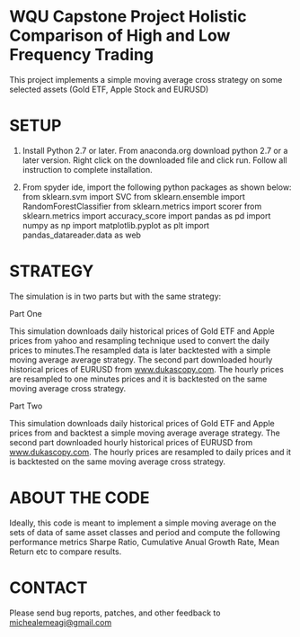 WQU Capstone Project
Holistic Comparison of High and Low Frequency Trading
======================

This project implements a simple moving average cross strategy on some selected assets (Gold ETF, Apple Stock and EURUSD)

SETUP
=====

 1. Install Python 2.7 or later. From anaconda.org download python 2.7 or a later version.
    Right click on the downloaded file and click run. Follow all instruction to complete installation.  


 2. From spyder ide, import the following python packages as shown below:
    from sklearn.svm import SVC
    from sklearn.ensemble import RandomForestClassifier
    from sklearn.metrics import scorer
    from sklearn.metrics import accuracy_score
    import pandas as pd
    import numpy as np
    import matplotlib.pyplot as plt
    import pandas_datareader.data as web


STRATEGY
==============
The simulation is in two parts but with the same strategy:

Part One

This simulation downloads daily historical prices of Gold ETF and Apple prices from yahoo and resampling
technique used to convert the daily prices to minutes.The resampled data is later backtested with a simple moving average average strategy. 
The second part downloaded hourly historical prices
of EURUSD from www.dukascopy.com. The hourly prices are resampled to one minutes prices and it is backtested on
the same moving average cross strategy.

Part Two

This simulation downloads daily historical prices of Gold ETF and Apple prices from and
backtest a simple moving average average strategy. The second part downloaded hourly historical prices
of EURUSD from www.dukascopy.com. The hourly prices are resampled to daily prices and it is backtested on
the same moving average cross strategy.


ABOUT THE CODE
==============
Ideally, this code is meant to implement a simple moving average on the sets of data of same asset classes and period and compute the following
performance metrics Sharpe Ratio, Cumulative Anual Growth Rate, Mean Return etc to compare results.


CONTACT
=======

Please send bug reports, patches, and other feedback to michealemeagi@gmail.com
